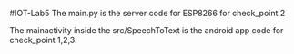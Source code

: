 #IOT-Lab5
The main.py is the server code for ESP8266 for check_point 2

The mainactivity inside the src/SpeechToText is the android app code for check_point 1,2,3.
